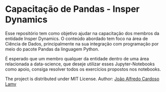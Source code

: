 # Capacitação de Pandas - Insper Dynamics

Esse repositório tem como objetivo ajudar na capacitação dos membros da entidade Insper Dynamics. O conteúdo abordado tem foco na área de Ciência de Dados, principalmente na sua integração com programação por meio do pacote Pandas da linguagem Python.

É esperado que um membro qualquer da entidade dentro de uma área relacionada a data-science, que deseje utilizar esses Jupyter-Notebooks como apoio, consiga resolver todos os exercícios propostos nos notebooks. 

The project is distributed under MIT License. Author: [João Alfredo Cardoso Lamy](https://github.com/alfredjynx) 